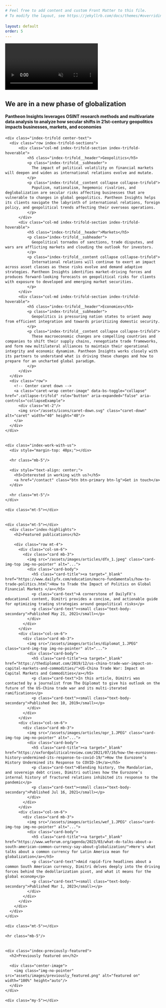 ```yaml
---
# Feel free to add content and custom Front Matter to this file.
# To modify the layout, see https://jekyllrb.com/docs/themes/#overriding-theme-defaults

layout: default
order: 5
---
```



<!-- Video will autoplay in the background -->
<video autoplay muted loop playsinline preload="auto">
  <source src="/assets/videos/stock_nexus.mp4" type="video/mp4">
</video>


<div class="container">  
  <div style="backdrop-filter: blur(0px);">
    <h2 class="index-top-tag">We are in a new phase of globalization</h2>
    <h4 class="index-top-subtitle">
        Pantheon Insights leverages OSINT research methods and multivariate data analysis to analyze how secular shifts in 21st-century geopolitics impacts businesses, markets, and economies
    </h4>
    <div class="mt-4"></div>
    <!-- <div class="index-pre-trifold"> -->
      <!-- <p>Pantheon Insights is a boutique consulting firm specializing in the intersection of</p> -->
    <!-- </div> -->
    <div class="mt-4"></div>
  </div>

  <div class="index-body">

    <div class="index-trifold center-text">
      <div class="row index-trifold-sections">
          <div class="col-md index-trifold-section index-trifold-hoverable">
              <h5 class="index-trifold__header">Geopolitics</h5>
              <p class="index-trifold__subheader">
                The impact of political volatility on financial markets will deepen and widen as international relations evolve and mutate.
              </p>
              <p class="index-trifold__content collapse collapse-trifold">
                Populism, nationalism, hegemonic rivalries, and deglobalization are secular risks affecting businesses that are vulnerable to changes in global geopolitics. Pantheon Insights helps its clients navigate the labyrinth of international relations, foreign policy, and geopolitical trends affecting their overseas operations.
              </p>
          </div>
          <div class="col-md index-trifold-section index-trifold-hoverable">
              <h5 class="index-trifold__header">Markets</h5>
              <p class="index-trifold__subheader">
                Geopolitical tornados of sanctions, trade disputes, and wars are afflicting markets and clouding the outlook for investors. 
              </p>
              <p class="index-trifold__content collapse collapse-trifold">
                International relations will continue to exert an impact across asset classes as these risks evolve and demand adaptive strategies. Pantheon Insights identifies market-driving forces and produces forward-looking forecasts on geopolitical risks for clients with exposure to developed and emerging market securities.
              </p>
          </div>
          <div class="col-md index-trifold-section index-trifold-hoverable">
              <h5 class="index-trifold__header">Economies</h5>
              <p class="index-trifold__subheader">
                Geopolitics is pressuring nation states to orient away from efficient integration and towards prioritizing domestic security.
              </p>
              <p class="index-trifold__content collapse collapse-trifold">
                These macroeconomic changes are compelling countries and companies to shift their supply chains, renegotiate trade frameworks, and form new multilateral alliances to maintain their operational integrity and economic dynamism. Pantheon Insights works closely with its partners to understand what is driving these changes and how to prepare for an uncharted global paradigm. 
              </p>
          </div>
      </div>
      <div class="row">
        <!-- Center caret down -->
        <a class="caret-wrap center-image" data-bs-toggle="collapse" href=".collapse-trifold" role="button" aria-expanded="false" aria-controls="collapseExample">
          <div class="mt-2"/>
          <img src="/assets/icons/caret-down.svg" class="caret-down" alt="caret" width="40" height="40"/>
        </a>
      </div>
    </div>


    <div class="index-work-with-us">
      <div style="margin-top: 40px;"></div>

      <hr class="mb-5"/>

      <div style="text-align: center;">
        <h5>Interested in working with us?</h5>
        <a href="/contact" class="btn btn-primary btn-lg">Get in touch</a>
      </div>

      <hr class="mt-5"/>
    </div>

    <div class="mt-5"></div>


    <div class="mt-5"></div>
      <div class="index-highlights">
        <h2>Featured publications</h2>

        <div class="row mt-4">
          <div class="col-sm-6">        
            <div class="card mb-3">
              <img src="/assets/images/articles/dfx_1.jpeg" class="card-img-top img-no-pointer" alt="...">
              <div class="card-body">
                <h5 class="card-title"><a target="_blank" href="https://www.dailyfx.com/education/macro-fundamentals/how-to-trade-politics.html">How to Trade the Impact of Politics on Global Financial Markets </a></h5>
                <p class="card-text">A cornerstone of DailyFX's educational content, Dimitri provides a concise, and actionable guide for optimizing trading strategies around geopolitical risks</p>
                <p class="card-text"><small class="text-body-secondary">Published May 21, 2021</small></p>
              </div>
            </div>
          </div>
          <div class="col-sm-6">        
            <div class="card mb-3">
              <img src="/assets/images/articles/diplomat_1.JPEG" class="card-img-top img-no-pointer" alt="...">
              <div class="card-body">
                <h5 class="card-title"><a target="_blank" href="https://thediplomat.com/2019/12/us-china-trade-war-impact-on-capital-markets-and-commodities/">US-China Trade War: Impact on Capital Markets and Commodities</a></h5>
                <p class="card-text">In this article, Dimitri was contacted by a journalist from The Diplomat to give his outlook on the future of the US-China trade war and its multi-iterated ramifications</p>
                <p class="card-text"><small class="text-body-secondary">Published Dec 10, 2019</small></p>
              </div>
            </div>
          </div>
          <div class="col-sm-6">        
            <div class="card mb-3">
              <img src="/assets/images/articles/opr_1.JPEG" class="card-img-top img-no-pointer" alt="...">
              <div class="card-body">
                <h5 class="card-title"><a target="_blank" href="https://oxfordpoliticalreview.com/2021/07/16/how-the-eurozones-history-undermined-its-response-to-covid-19/">How the Eurozone’s History Undermined its Response to COVID-19</a></h5>
                <p class="card-text">Blending history, the Mandalorian, and sovereign debt crises, Dimitri outlines how the Eurozone’s internal history of fractured relations inhibited its response to the pandemic</p>
                <p class="card-text"><small class="text-body-secondary">Published Jul 16, 2021</small></p>
              </div>
            </div>
          </div>
          <div class="col-sm-6">        
            <div class="card mb-3">
              <img src="/assets/images/articles/wef_1.JPEG" class="card-img-top img-no-pointer" alt="...">
              <div class="card-body">
                <h5 class="card-title"><a target="_blank" href="https://www.weforum.org/agenda/2023/03/what-do-talks-about-a-south-american-common-currency-say-about-globalization/">Here's what talks about a common currency for Latin America mean for globalization</a></h5>
                <p class="card-text">Amid rapid-fire headlines about a common South American currency, Dimitri delves deeply into the driving forces behind the dedollarization pivot, and what it means for the global economy</p>
                <p class="card-text"><small class="text-body-secondary">Published Mar 1, 2023</small></p>
              </div>
            </div>
          </div>
        </div>
      </div>
    </div>

    <div class="mt-5"></div>

    <hr class="mb-5"/>


    <div class="index-previously-featured">
      <h2>Previously featured on</h2>

      <div class="center-image">
        <img class="img-no-pointer" src="assets/images/previously_featured.png" alt="featured on" width="100%" height="auto"/>
      </div>
    </div>

    <div class="my-5"></div>

  </div>
</div>

